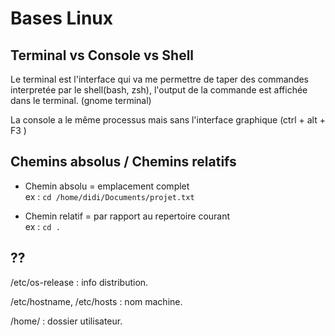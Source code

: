 # Bases Linux

## Terminal vs Console vs Shell

Le terminal est l'interface qui va me permettre de taper des commandes interpretée par le shell(bash, zsh), l'output de la commande est affichée dans le terminal.  (gnome terminal)

La console a le même processus mais sans l'interface graphique (ctrl + alt + F3 )

## Chemins absolus / Chemins relatifs

- Chemin absolu = emplacement complet  
ex : `cd /home/didi/Documents/projet.txt`

- Chemin relatif = par rapport au repertoire courant  
ex : `cd .`

## ??


/etc/os-release : info distribution.

/etc/hostname, /etc/hosts : nom machine.

/home/<user> : dossier utilisateur.